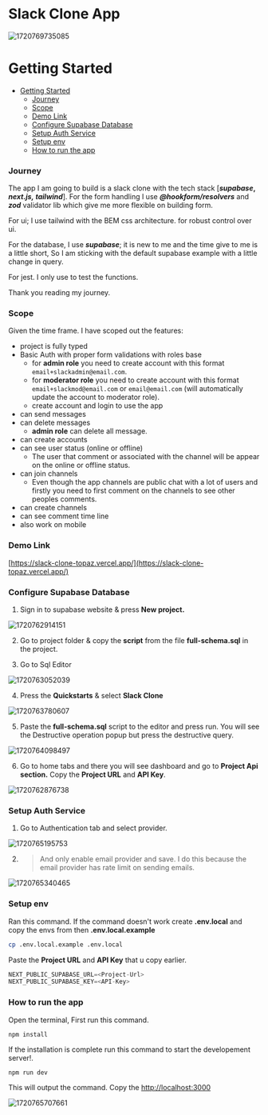 # Slack Clone App

![1720769735085](image/README/1720769735085.png)

# Getting Started

- [Getting Started](#getting-started)
  - [Journey](#journey)
  - [Scope](#scope)
  - [Demo Link](#demo-link)
  - [Configure Supabase Database](#configure-supabase-database)
  - [Setup Auth Service](#setup-auth-service)
  - [Setup env](#setup-env)
  - [How to run the app](#how-to-run-the-app)

### Journey

The app I am going to build is a slack clone with the tech stack [***supabase*, *next.js,* *tailwind***].
For the form handling I use ***@hookform/resolvers*** and ***zod*** validator lib which give me more flexible on building form.

For ui; I use tailwind with the BEM css architecture. for robust control over ui.

For the database, I use ***supabase***; it is new to me and the time give to me is a little short, So I am sticking with the default supabase example with a little change in query.

For jest. I only use to test the functions.

Thank you reading my journey. 

### Scope

Given the time frame. I have scoped out the features:

* project is fully typed
* Basic Auth with proper form validations with roles base
  * for **admin role** you need to create account with this format `email+slackadmin@email.com`.
  * for **moderator role** you need to create account with this format `email+slackmod@email.com` or `email@email.com` (will automatically update the account to moderator role).
  * create account and login to use the app
* can send messages
* can delete messages
  * **admin role** can delete all message.
* can create accounts
* can see user status (online or offline)
  * The user that comment or associated with the channel will be appear on the online or offline status.
* can join channels
  * Even though the app channels are public chat with a lot of users and firstly you need to first comment on the channels to see other peoples comments.
* can create channels
* can see comment time line
* also work on mobile

### Demo Link

[https://slack-clone-topaz.vercel.app/](https://slack-clone-topaz.vercel.app/)

### Configure Supabase Database

1. Sign in to supabase website & press **New project.**

![1720762914151](image/README/1720762914151.png)

2. Go to project folder & copy the **script** from the file **full-schema.sql** in the project.

3. Go to Sql Editor

![1720763052039](image/README/1720763052039.png)

4. Press the **Quickstarts** & select **Slack Clone**

![1720763780607](image/README/1720763780607.png)

5. Paste the **full-schema.sql** script to the editor and press run. You will see the Destructive operation popup but press the destructive query.

![1720764098497](image/README/1720764098497.png)

6. Go to home tabs and there you will see dashboard and go to **Project Api section.** Copy the **Project URL** and **API Key**.

![1720762876738](image/README/1720762876738.png)

### Setup Auth Service

1. Go to Authentication tab and select provider.

![1720765195753](image/README/1720765195753.png)

2. > And only enable email provider and save. I do this because the email provider has rate limit on sending emails.

![1720765340465](image/README/1720765340465.png)

### Setup env

Ran this command. If the command doesn't work create **.env.local** and copy the envs from then **.env.local.example**

```bash
cp .env.local.example .env.local
```

Paste the **Project URL** and **API Key** that u copy earlier.

```js
NEXT_PUBLIC_SUPABASE_URL=<Project-Url>
NEXT_PUBLIC_SUPABASE_KEY=<API-Key>
```

### How to run the app

Open the terminal, First run this command.

```
npm install
```

If the installation is complete run this command to start the developement server!.

```
npm run dev
```

This will output the command. Copy the [http://localhost:3000](http://localhost:3000)

![1720765707661](image/README/1720765707661.png)
